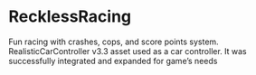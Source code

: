 # RecklessRacing
Fun racing with crashes, cops, and score points system. 
RealisticCarController v3.3 asset used as a car controller. It was successfully integrated and expanded for game’s needs
